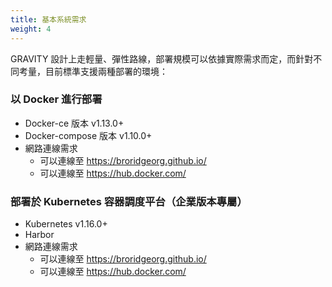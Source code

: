 ```yaml
---
title: 基本系統需求
weight: 4
---
```


GRAVITY 設計上走輕量、彈性路線，部署規模可以依據實際需求而定，而針對不同考量，目前標準支援兩種部署的環境：

### 以 Docker 進行部署

* Docker-ce 版本 v1.13.0+
* Docker-compose 版本 v1.10.0+
* 網路連線需求
	* 可以連線至 https://broridgeorg.github.io/
	* 可以連線至 https://hub.docker.com/

### 部署於 Kubernetes 容器調度平台（企業版本專屬）

* Kubernetes v1.16.0+
* Harbor
* 網路連線需求
	* 可以連線至 https://broridgeorg.github.io/
	* 可以連線至 https://hub.docker.com/
